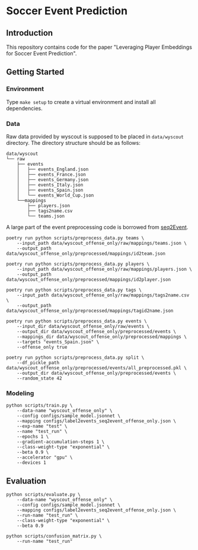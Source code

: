 # Soccer Event Prediction

## Introduction

This repository contains code for the paper "Leveraging Player Embeddings for Soccer Event Prediction".

## Getting Started

### Environment

Type `make setup` to create a virtual environment and install all dependencies.

### Data

Raw data provided by wyscout is supposed to be placed in `data/wyscout` directory.
The directory structure should be as follows:

```
data/wyscout
└── raw
    ├── events
    │   ├── events_England.json
    │   ├── events_France.json
    │   ├── events_Germany.json
    │   ├── events_Italy.json
    │   ├── events_Spain.json
    │   └── events_World_Cup.json
    └──mappings
        ├── players.json
        ├── tags2name.csv
        └── teams.json
```

A large part of the event preprocessing code is borrowed from [seq2Event](https://github.com/statsonthecloud/Soccer-SEQ2Event).

```
poetry run python scripts/preprocess_data.py teams \
    --input_path data/wyscout_offense_only/raw/mappings/teams.json \
    --output_path data/wyscout_offense_only/preprocessed/mappings/id2team.json

poetry run python scripts/preprocess_data.py players \
    --input_path data/wyscout_offense_only/raw/mappings/players.json \
    --output_path data/wyscout_offense_only/preprocessed/mappings/id2player.json

poetry run python scripts/preprocess_data.py tags \
    --input_path data/wyscout_offense_only/raw/mappings/tags2name.csv \
    --output_path data/wyscout_offense_only/preprocessed/mappings/tagid2name.json

poetry run python scripts/preprocess_data.py events \
    --input_dir data/wyscout_offense_only/raw/events \
    --output_dir data/wyscout_offense_only/preprocessed/events \
    --mappings_dir data/wyscout_offense_only/preprocessed/mappings \
    --targets "events_Spain.json" \
    --offense_only true

poetry run python scripts/preprocess_data.py split \
    --df_pickle_path data/wyscout_offense_only/preprocessed/events/all_preprocessed.pkl \
    --output_dir data/wyscout_offense_only/preprocessed/events \
    --random_state 42
```

### Modeling

```
python scripts/train.py \
    --data-name "wyscout_offense_only" \
    --config configs/sample_model.jsonnet \
    --mapping configs/label2events_seq2event_offense_only.json \
    --exp-name "test" \
    --name "test_run" \
    --epochs 1 \
    --gradient-accumulation-steps 1 \
    --class-weight-type "exponential" \
    --beta 0.9 \
    --accelerator "gpu" \
    --devices 1
```

## Evaluation

```
python scripts/evaluate.py \
    --data-name "wyscout_offense_only" \
    --config configs/sample_model.jsonnet \
    --mapping configs/label2events_seq2event_offense_only.json \
    --run-name "test_run" \
    --class-weight-type "exponential" \
    --beta 0.9

python scripts/confusion_matrix.py \
    --run-name "test_run"
```
